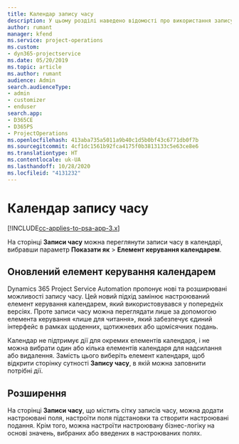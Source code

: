 ```yaml
---
title: Календар запису часу
description: У цьому розділі наведено відомості про використання запису часу в календарі.
author: rumant
manager: kfend
ms.service: project-operations
ms.custom:
- dyn365-projectservice
ms.date: 05/20/2019
ms.topic: article
ms.author: rumant
audience: Admin
search.audienceType:
- admin
- customizer
- enduser
search.app:
- D365CE
- D365PS
- ProjectOperations
ms.openlocfilehash: 413aba735a5011a9b40c1d5b0bf43c6771db0f7b
ms.sourcegitcommit: 4cf1dc1561b92fca4175f0b3813133c5e63ce8e6
ms.translationtype: HT
ms.contentlocale: uk-UA
ms.lasthandoff: 10/28/2020
ms.locfileid: "4131232"
---
```

# <a name="time-entry-calendar"></a>Календар запису часу

[!INCLUDE[cc-applies-to-psa-app-3.x](../includes/cc-applies-to-psa-app-3x.md)]

На сторінці **Записи часу** можна переглянути записи часу в календарі, вибравши параметр **Показати як** \> **Елемент керування календарем**.

## <a name="updated-calendar-control"></a>Оновлений елемент керування календарем

Dynamics 365 Project Service Automation пропонує нові та розширювані можливості запису часу. Цей новий підхід замінює настроюваний елемент керування календарем, який використовувався у попередніх версіях. Проте записи часу можна переглядати лише за допомогою елемента керування «лише для читання», який забезпечує єдиний інтерфейс в рамках щоденних, щотижневих або щомісячних подань.

Календар не підтримує дії для окремих елементів календаря, і не можна вибрати один або кілька елементів календаря для надсилання або видалення. Замість цього виберіть елемент календаря, щоб відкрити сторінку сутності **Запису часу**, в якій можна заповнити потрібні дії.

## <a name="extensibility"></a>Розширення

На сторінці **Записи часу**, що містить сітку записів часу, можна додати настроювані поля, настроїти поля підстановки та створити настроювані подання. Крім того, можна настроїти настроювану бізнес-логіку на основі значень, вибраних або введених в настроюваних полях.
